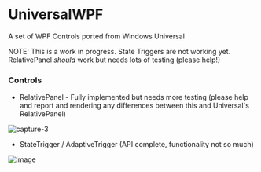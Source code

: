 # UniversalWPF
A set of WPF Controls ported from Windows Universal

NOTE: This is a work in progress. State Triggers are not working yet. RelativePanel _should_ work but needs lots of testing (please help!)

### Controls

 - RelativePanel - Fully implemented but needs more testing (please help and report and rendering any differences between this and Universal's RelativePanel)
 
 ![capture-3](https://cloud.githubusercontent.com/assets/1378165/10120048/b76250f0-645e-11e5-9b4d-2a0d7026a467.gif)


 - StateTrigger / AdaptiveTrigger (API complete, functionality not so much)
 
 ![image](https://cloud.githubusercontent.com/assets/1378165/10121609/94743df6-64a9-11e5-9908-29c0aeaf3c7f.png)

 
